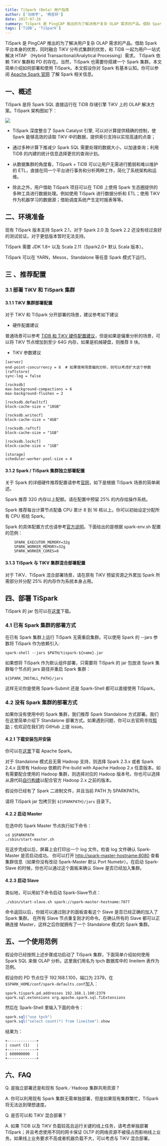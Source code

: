 ```yaml
---
title: TiSpark (Beta) 用户指南
author: ['马晓宇', '杨哲轩']
date: 2017-07-26
summary: TiSpark 是 PingCAP 推出的为了解决用户复杂 OLAP 需求的产品。借助 Spark 平台本身的优势，同时融合 TiKV 分布式集群的优势，和 TiDB 一起为用户一站式解决 HTAP （Hybrid Transactional/Analytical Processing）需求。 TiSpark 依赖 TiKV 集群和 PD 的存在。当然，TiSpark 也需要你搭建一个 Spark 集群。本文简单介绍如何部署和使用 TiSpark。
tags: ['TiDB', 'TiSpark']
---
```


TiSpark 是 PingCAP 推出的为了解决用户复杂 OLAP 需求的产品。借助 Spark 平台本身的优势，同时融合 TiKV 分布式集群的优势，和 TiDB 一起为用户一站式解决 HTAP （Hybrid Transactional/Analytical Processing）需求。 TiSpark 依赖 TiKV 集群和 PD 的存在。当然，TiSpark 也需要你搭建一个 Spark 集群。本文简单介绍如何部署和使用 TiSpark。本文假设你对 Spark 有基本认知。你可以参阅 [Apache Spark 官网](https://spark.apache.org/docs/latest/index.html) 了解 Spark 相关信息。

## 一、概述

TiSpark 是将 Spark SQL 直接运行在 TiDB 存储引擎 TiKV 上的 OLAP 解决方案。TiSpark 架构图如下：

![](media/tispark/1.png)


+ TiSpark 深度整合了 Spark Catalyst 引擎, 可以对计算提供精确的控制，使 Spark 能够高效的读取 TiKV 中的数据，提供索引支持以实现高速的点查；

+ 通过多种计算下推减少 Spark SQL 需要处理的数据大小，以加速查询；利用 TiDB 的内建的统计信息选择更优的查询计划。

+ 从数据集群的角度看，TiSpark + TiDB 可以让用户无需进行脆弱和难以维护的 ETL，直接在同一个平台进行事务和分析两种工作，简化了系统架构和运维。

+ 除此之外，用户借助 TiSpark 项目可以在 TiDB 上使用 Spark 生态圈提供的多种工具进行数据处理。例如使用 TiSpark 进行数据分析和 ETL；使用 TiKV 作为机器学习的数据源；借助调度系统产生定时报表等等。

## 二、环境准备

现有 TiSpark 版本支持 Spark 2.1，对于 Spark 2.0 及 Spark 2.2 还没有经过良好的测试验证。对于更低版本暂时无法支持。

TiSpark 需要 JDK 1.8+ 以及 Scala 2.11（Spark2.0+ 默认 Scala 版本）。

TiSpark 可以在 YARN，Mesos，Standalone 等任意 Spark 模式下运行。

## 三 、推荐配置

### 3.1 部署 TiKV 和 TiSpark 集群

#### 3.1.1 TiKV 集群部署配置

对于 TiKV 和 TiSpark 分开部署的场景，建议参考如下建议

+ 硬件配置建议

普通场景可以参考 [TiDB 和 TiKV 硬件配置建议](https://github.com/pingcap/docs-cn/blob/master/op-guide/recommendation.md#tidb-%E9%9B%86%E7%BE%A4%E5%90%84%E4%B8%AA%E7%BB%84%E4%BB%B6%E7%9A%84%E7%A1%AC%E4%BB%B6%E6%B6%88%E8%80%97%E6%83%85%E5%86%B5%E5%8F%8A%E6%8E%A8%E8%8D%90%E9%85%8D%E7%BD%AE)，但是如果是偏重分析的场景，可以将 TiKV 节点增加到至少 64G 内存，如果是机械硬盘，则推荐 8 块。

+ TiKV 参数建议

```
[server]
end-point-concurrency = 8  # 如果使用场景偏向分析，则可以考虑扩大这个参数
[raftstore]
sync-log = false

[rocksdb]
max-background-compactions = 6
max-background-flushes = 2

[rocksdb.defaultcf]
block-cache-size = "10GB"

[rocksdb.writecf]
block-cache-size = "4GB"

[rocksdb.raftcf]
block-cache-size = "1GB"

[rocksdb.lockcf]
block-cache-size = "1GB"

[storage]
scheduler-worker-pool-size = 4
```
#### 3.1.2 Spark / TiSpark 集群独立部署配置

关于 Spark 的详细硬件推荐配置请参考[官网](https://spark.apache.org/docs/latest/hardware-provisioning.html)，如下是根据 TiSpark 场景的简单阐述。

Spark 推荐 32G 内存以上配额。请在配置中预留 25% 的内存给操作系统。

Spark 推荐每台计算节点配备 CPU 累计 8 到 16 核以上。你可以初始设定分配所有 CPU 核给 Spark。

Spark 的具体配置方式也请参考[官方说明](https://spark.apache.org/docs/latest/spark-standalone.html)。下面给出的是根据 spark-env.sh 配置的范例：

```
	SPARK_EXECUTOR_MEMORY=32g
 	SPARK_WORKER_MEMORY=32g
 	SPARK_WORKER_CORES=8
```
#### 3.1.3 TiSpark 与 TiKV 集群混合部署配置

对于 TiKV、TiSpark 混合部署场景，请在原有 TiKV 预留资源之外累加 Spark 所需部分并分配 25% 的内存作为系统本身占用。

## 四、部署 TiSpark

TiSpark 的 jar 包可以在[这里](https://github.com/pingcap/tispark/releases)下载。

### 4.1 已有 Spark 集群的部署方式

在已有 Spark 集群上运行 TiSpark 无需重启集群。可以使用 Spark 的 --jars 参数将 TiSpark 作为依赖引入:

`spark-shell --jars $PATH/tispark-${name}.jar`

如果想将 TiSpark 作为默认组件部署，只需要将 TiSpark 的 jar 包放进 Spark 集群每个节点的 jars 路径并重启 Spark 集群：

`${SPARK_INSTALL_PATH}/jars`

这样无论你是使用 Spark-Submit 还是 Spark-Shell 都可以直接使用 TiSpark。

### 4.2 没有 Spark 集群的部署方式

如果你没有使用中的 Spark 集群，我们推荐 Spark Standalone 方式部署。我们在这里简单介绍下 Standalone 部署方式。如果遇到问题，你可以去官网寻找[帮助](https://spark.apache.org/docs/latest/spark-standalone.html)；也欢迎在我们的 GitHub 上提 issue。

#### 4.2.1 下载安装包并安装

你可以在[这里](https://spark.apache.org/downloads.html)下载 Apache Spark。

对于 Standalone 模式且无需 Hadoop 支持，则选择 Spark 2.3.x 或者 Spark 2.4.x 且带有 Hadoop 依赖的 Pre-build with Apache Hadoop 2.x 任意版本。如有需要配合使用的 Hadoop 集群，则选择对应的 Hadoop 版本号。你也可以选择从源代码[自行构建](https://spark.apache.org/docs/latest/building-spark.html)以配合官方 Hadoop 2.x 之前的版本。

假设你已经有了 Spark 二进制文件，并且当前 PATH 为 SPARKPATH。

请将 TiSpark jar 包拷贝到 `${SPARKPATH}/jars` 目录下。

#### 4.2.2 启动 Master

在选中的 Spark Master 节点执行如下命令：

```
cd $SPARKPATH
./sbin/start-master.sh
```

在这步完成以后，屏幕上会打印出一个 log 文件。检查 log 文件确认 Spark-Master 是否启动成功。 你可以打开 [http://spark-master-hostname:8080](http://spark-master-hostname:8080) 查看集群信息（如果你没有改动 Spark-Master 默认 Port Numebr）。在启动 Spark-Slave 的时候，你也可以通过这个面板来确认 Slave 是否已经加入集群。

#### 4.2.3 启动  Slave

类似地，可以用如下命令启动 Spark-Slave节点：

```
./sbin/start-slave.sh spark://spark-master-hostname:7077
```

命令返回以后，你就可以通过刚才的面板查看这个 Slave 是否已经正确的加入了 Spark 集群。 在所有 Slave 节点重复刚才的命令。在确认所有的 Slave 都可以正确连接 Master，这样之后你就拥有了一个 Standalone 模式的 Spark 集群。

## 五、一个使用范例

假设你已经按照上述步骤成功启动了 TiSpark 集群，下面简单介绍如何使用 Spark SQL 来做 OLAP 分析。这里我们用名为 tpch 数据库中的 lineitem 表作为范例。

假设你的 PD 节点位于 192.168.1.100，端口为 2379，在`$SPARK_HOME/conf/spark-defaults.conf`加入：

```
spark.tispark.pd.addresses 192.168.1.100:2379
spark.sql.extensions org.apache.spark.sql.TiExtensions
```

然后在 Spark-Shell 里输入下面的命令：

```scala
spark.sql("use tpch")
spark.sql("select count(*) from lineitem").show
```

结果为：

```
+-------------+
| count (1)   |
+-------------+
| 600000000   |
+-------------+
```

## 六、FAQ

Q. 是独立部署还是和现有 Spark／Hadoop 集群共用资源？

A. 你可以利用现有 Spark 集群无需单独部署，但是如果现有集群繁忙，TiSpark 将无法达到理想速度。

Q. 是否可以和 TiKV 混合部署？

A. 如果 TiDB 以及 TiKV 负载较高且运行关键的线上任务，请考虑单独部署 TiSpark；并且考虑使用不同的网卡保证 OLTP 的网络资源不被侵占而影响线上业务。如果线上业务要求不高或者机器负载不大，可以考虑与 TiKV 混合部署。
